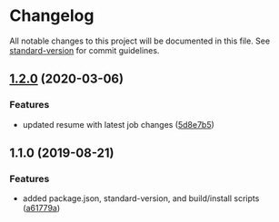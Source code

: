 # Changelog

All notable changes to this project will be documented in this file. See [standard-version](https://github.com/conventional-changelog/standard-version) for commit guidelines.

## [1.2.0](https://github.com/baetheus/resume/compare/v1.1.0...v1.2.0) (2020-03-06)


### Features

* updated resume with latest job changes ([5d8e7b5](https://github.com/baetheus/resume/commit/5d8e7b541246b4b681c4e8afce7af913c74511c1))

## 1.1.0 (2019-08-21)


### Features

* added package.json, standard-version, and build/install scripts ([a61779a](https://github.com/baetheus/resume/commit/a61779a))
